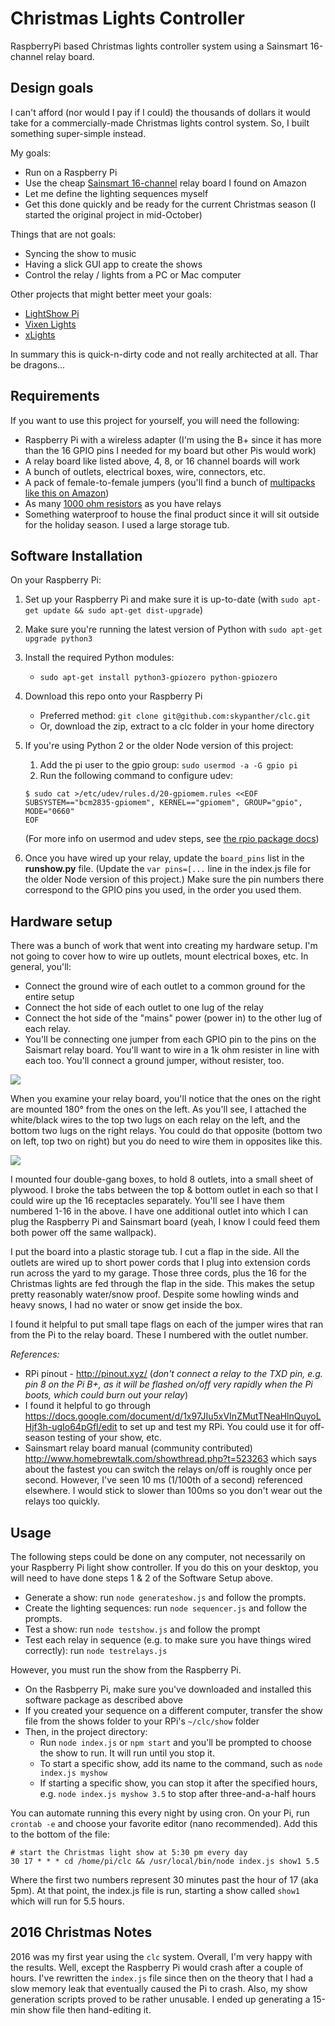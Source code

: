 # Christmas Lights Controller

RaspberryPi based Christmas lights controller system using a Sainsmart 16-channel relay board.

## Design goals

I can't afford (nor would I pay if I could) the thousands of dollars it would take for a commercially-made Christmas lights control system. So, I built something super-simple instead.

My goals:

* Run on a Raspberry Pi
* Use the cheap [Sainsmart 16-channel](https://www.amazon.com/SainSmart-101-70-103-16-Channel-Relay-Module/dp/B0057OC66U/ref=sr_1_3?ie=UTF8&qid=1485741648&sr=8-3&keywords=sainsmart+relay) relay board I found on Amazon
* Let me define the lighting sequences myself
* Get this done quickly and be ready for the current Christmas season (I started the original project in mid-October)

Things that are not goals:

* Syncing the show to music
* Having a slick GUI app to create the shows
* Control the relay / lights from a PC or Mac computer

Other projects that might better meet your goals:

* [LightShow Pi](http://lightshowpi.org/)
* [Vixen Lights](http://www.vixenlights.com/)
* [xLights](https://xlights.org/)


In summary this is quick-n-dirty code and not really architected at all. Thar be dragons...

## Requirements

If you want to use this project for yourself, you will need the following:

* Raspberry Pi with a wireless adapter (I'm using the B+ since it has more than the 16 GPIO pins I needed for my board but other Pis would work)
* A relay board like listed above, 4, 8, or 16 channel boards will work
* A bunch of outlets, electrical boxes, wire, connectors, etc.
* A pack of female-to-female jumpers (you'll find a bunch of [multipacks like this on Amazon](https://www.amazon.com/gp/product/B00JUKL4XI/ref=oh_aui_detailpage_o09_s00?ie=UTF8&psc=1))
* As many [1000 ohm resistors](https://www.amazon.com/gp/product/B0185FJ6L0/ref=oh_aui_detailpage_o09_s00?ie=UTF8&psc=1) as you have relays
* Something waterproof to house the final product since it will sit outside for the holiday season. I used a large storage tub.

## Software Installation

On your Raspberry Pi:

1. Set up your Raspberry Pi and make sure it is up-to-date (with `sudo apt-get update && sudo apt-get dist-upgrade`)
2. Make sure you're running the latest version of Python with `sudo apt-get upgrade python3`
3. Install the required Python modules:
	* `sudo apt-get install python3-gpiozero python-gpiozero` 
4. Download this repo onto your Raspberry Pi
	* Preferred method: `git clone git@github.com:skypanther/clc.git`
	* Or, download the zip, extract to a clc folder in your home directory
5. If you're using Python 2 or the older Node version of this project:
	1. Add the pi user to the gpio group: `sudo usermod -a -G gpio pi`
	2. Run the following command to configure udev: 
	
	```shell
	$ sudo cat >/etc/udev/rules.d/20-gpiomem.rules <<EOF
	SUBSYSTEM=="bcm2835-gpiomem", KERNEL=="gpiomem", GROUP="gpio", MODE="0660"
	EOF
	```
	(For more info on usermod and udev steps, see [the rpio package docs](https://www.npmjs.com/package/rpio))
5. Once you have wired up your relay, update the `board_pins` list in the **runshow.py** file. (Update the `var pins=[...` line in the index.js file for the older Node version of this project.) Make sure the pin numbers there correspond to the GPIO pins you used, in the order you used them.

## Hardware setup

There was a bunch of work that went into creating my hardware setup. I'm not going to cover how to wire up outlets, mount electrical boxes, etc. In general, you'll:

* Connect the ground wire of each outlet to a common ground for the entire setup
* Connect the hot side of each outlet to one lug of the relay
* Connect the hot side of the "mains" power (power in) to the other lug of each relay.
* You'll be connecting one jumper from each GPIO pin to the pins on the Saismart relay board. You'll want to wire in a 1k ohm resister in line with each too. You'll connect a ground jumper, without resister, too.

<img src="https://github.com/skypanther/clc/blob/master/images/relay_board.jpg"/>

When you examine your relay board, you'll notice that the ones on the right are mounted 180&deg; from the ones on the left. As you'll see, I attached the white/black wires to the top two lugs on each relay on the left, and the bottom two lugs on the right relays. You could do that opposite (bottom two on left, top two on right) but you do need to wire them in opposites like this.

<img src="https://github.com/skypanther/clc/blob/master/images/whole_setup.jpg"/>

I mounted four double-gang boxes, to hold 8 outlets, into a small sheet of plywood. I broke the tabs between the top & bottom outlet in each so that I could wire up the 16 receptacles separately. You'll see I have them numbered 1-16 in the above. I have one additional outlet into which I can plug the Raspberry Pi and Sainsmart board (yeah, I know I could feed them both power off the same wallpack). 

I put the board into a plastic storage tub. I cut a flap in the side. All the outlets are wired up to short power cords that I plug into extension cords run across the yard to my garage. Those three cords, plus the 16 for the Christmas lights are fed through the flap in the side. This makes the setup pretty reasonably water/snow proof. Despite some howling winds and heavy snows, I had no water or snow get inside the box.

I found it helpful to put small tape flags on each of the jumper wires that ran from the Pi to the relay board. These I numbered with the outlet number. 

*References:*

* RPi pinout - http://pinout.xyz/ (*don't connect a relay to the TXD pin, e.g. pin 8 on the Pi B+, as it will be flashed on/off very rapidly when the Pi boots, which could burn out your relay*)
* I found it helpful to go through https://docs.google.com/document/d/1x97JIu5xVInZMutTNeaHlnQuyoLHjf3h-ugIo64pGfI/edit to set up and test my RPi. You could use it for off-season testing of your show, etc. 
* Sainsmart relay board manual (community contributed) http://www.homebrewtalk.com/showthread.php?t=523263 which says about the fastest you can switch the relays on/off is roughly once per second. However, I've seen 10 ms (1/100th of a second) referenced elsewhere. I would stick to slower than 100ms so you don't wear out the relays too quickly. 

## Usage

The following steps could be done on any computer, not necessarily on your Raspberry Pi light show controller. If you do this on your desktop, you will need to have done steps 1 & 2 of the Software Setup above.

* Generate a show: run `node generateshow.js` and follow the prompts.
* Create the lighting sequences: run `node sequencer.js` and follow the prompts.
* Test a show: run `node testshow.js` and follow the prompt
* Test each relay in sequence (e.g. to make sure you have things wired correctly): run `node testrelays.js`

However, you must run the show from the Raspberry Pi.

* On the Rasbperry Pi, make sure you've downloaded and installed this software package as described above
* If you created your sequence on a different computer, transfer the show file from the shows folder to your RPi's `~/clc/show` folder
* Then, in the project directory:
	* Run `node index.js` or `npm start` and you'll be prompted to choose the show to run. It will run until you stop it.
	* To start a specific show, add its name to the command, such as `node index.js myshow`
	* If starting a specific show, you can stop it after the specified hours, e.g. `node index.js myshow 3.5` to stop after three-and-a-half hours

You can automate running this every night by using cron. On your Pi, run `crontab -e` and choose your favorite editor (nano recommended). Add this to the bottom of the file:

```
# start the Christmas light show at 5:30 pm every day
30 17 * * * cd /home/pi/clc && /usr/local/bin/node index.js show1 5.5
```

Where the first two numbers represent 30 minutes past the hour of 17 (aka 5pm). At that point, the index.js file is run, starting a show called `show1` which will run for 5.5 hours. 



## 2016 Christmas Notes

2016 was my first year using the `clc` system. Overall, I'm very happy with the results. Well, except the Raspberry Pi would crash after a couple of hours. I've rewritten the `index.js` file since then on the theory that I had a slow memory leak that eventually caused the Pi to crash. Also, my show generation scripts proved to be rather unusable. I ended up generating a 15-min show file then hand-editing it. 